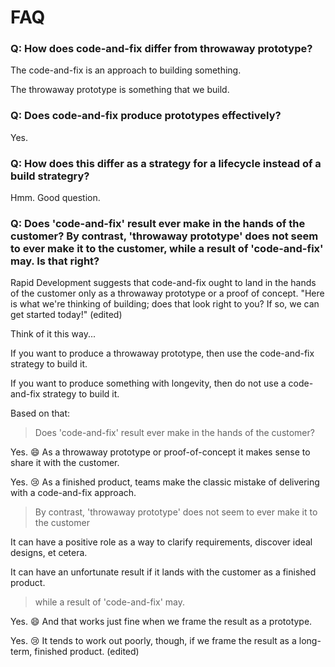 # FAQ

### Q: How does code-and-fix differ from throwaway prototype?

The code-and-fix is an approach to building something.

The throwaway prototype is something that we build.


### Q: Does code-and-fix produce prototypes effectively?

Yes.

### Q: How does this differ as a strategy for a lifecycle instead of a build strategry?

Hmm. Good question.

### Q: Does 'code-and-fix' result ever make in the hands of the customer? By contrast, 'throwaway prototype' does not seem to ever make it to the customer, while a result of 'code-and-fix' may. Is that right?

Rapid Development suggests that code-and-fix ought to land in the hands of the customer only as a throwaway prototype or a proof of concept. "Here is what we're thinking of building; does that look right to you? If so, we can get started today!" (edited) 

Think of it this way...

If you want to produce a throwaway prototype, then use the code-and-fix strategy to build it.

If you want to produce something with longevity, then do not use a code-and-fix strategy to build it.

Based on that:

> Does 'code-and-fix' result ever make in the hands of the customer?

Yes. :smile: As a throwaway prototype or proof-of-concept it makes sense to share it with the customer.

Yes. :cry: As a finished product, teams make the classic mistake of delivering with a code-and-fix approach.

> By contrast, 'throwaway prototype' does not seem to ever make it to the customer

It can have a positive role as a way to clarify requirements, discover ideal designs, et cetera.

It can have an unfortunate result if it lands with the customer as a finished product.

> while a result of 'code-and-fix' may.

Yes. :smile: And that works just fine when we frame the result as a prototype.

Yes. :cry: It tends to work out poorly, though, if we frame the result as a long-term, finished product. (edited) 
